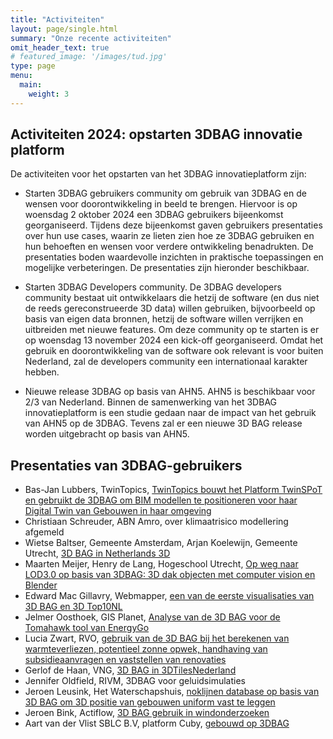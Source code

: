 ```yaml
---
title: "Activiteiten"
layout: page/single.html
summary: "Onze recente activiteiten"
omit_header_text: true
# featured_image: '/images/tud.jpg'
type: page
menu:
  main:
    weight: 3
---
```



## Activiteiten 2024: opstarten 3DBAG innovatie platform

De activiteiten voor het opstarten van het 3DBAG innovatieplatform zijn:
- Starten 3DBAG gebruikers community om gebruik van 3DBAG en de wensen voor doorontwikkeling in beeld te brengen. Hiervoor is op woensdag 2 oktober 2024 een 3DBAG gebruikers bijeenkomst georganiseerd. Tijdens deze bijeenkomst gaven gebruikers presentaties over hun use cases, waarin ze lieten zien hoe ze 3DBAG gebruiken en hun behoeften en wensen voor verdere ontwikkeling benadrukten. De presentaties boden waardevolle inzichten in praktische toepassingen en mogelijke verbeteringen. De presentaties zijn hieronder beschikbaar.

- Starten 3DBAG Developers community. De 3DBAG developers community bestaat uit ontwikkelaars die hetzij de software (en dus niet de reeds gereconstrueerde 3D data) willen gebruiken, bijvoorbeeld op basis van eigen data bronnen, hetzij de software willen verrijken en uitbreiden met nieuwe features. Om deze community op te starten is er op woensdag 13 november 2024 een kick-off georganiseerd. Omdat het gebruik en doorontwikkeling van de software ook relevant is voor buiten Nederland, zal de developers community een internationaal karakter hebben.

- Nieuwe release 3DBAG op basis van AHN5. AHN5 is beschikbaar voor 2/3 van Nederland. Binnen de samenwerking van het 3DBAG innovatieplatform is een studie gedaan naar de impact van het gebruik van AHN5 op de 3DBAG. Tevens zal er een nieuwe 3D BAG release worden uitgebracht op basis van AHN5.

##  Presentaties van 3DBAG-gebruikers

- Bas-Jan Lubbers, TwinTopics, [TwinTopics bouwt het Platform TwinSPoT en gebruikt de 3DBAG om BIM modellen te positioneren voor haar Digital Twin van Gebouwen in haar omgeving](https://drive.google.com/file/d/1QY5nSh74CnMXi2EhAHAEyAA7GD3gOXQR/view?usp=drive_link)
- Christiaan Schreuder, ABN Amro, over klimaatrisico modellering afgemeld
- Wietse Baltser, Gemeente Amsterdam, Arjan Koelewijn, Gemeente Utrecht, [3D BAG in Netherlands 3D](https://drive.google.com/file/d/1_e5GmFLnuOUqDRjFn_2ny5TAHREeJS1b/view?usp=drive_link)
- Maarten Meijer, Henry de Lang, Hogeschool Utrecht, [Op weg naar LOD3.0 op basis van 3DBAG: 3D dak objecten met computer vision en Blender](https://drive.google.com/file/d/1MyJ1Rn48rCVotqndzk8IIUwG6719suYF/view?usp=drive_link)
- Edward Mac Gillavry, Webmapper, [een van de eerste visualisaties van 3D BAG en 3D Top10NL](https://drive.google.com/file/d/1fAZmXfXsAFpkbYEh6fVJ6Lg5ya-Gl0We/view?usp=drive_link)
- Jelmer Oosthoek, GIS Planet, [Analyse van de 3D BAG voor de Tomahawk tool van EnergyGo](https://drive.google.com/file/d/1ByIjJBacw4vhwdmEd0yDdMgiQnCPE9FD/view?usp=drive_link)
- Lucia Zwart, RVO, [gebruik van de 3D BAG bij het berekenen van warmteverliezen, potentieel zonne opwek, handhaving van subsidieaanvragen en vaststellen van renovaties](https://drive.google.com/file/d/139CJCqyD7axZWdznrgjAtXTd-A2mopBX/view?usp=drive_link)
- Gerlof de Haan, VNG, [3D BAG in 3DTilesNederland](https://drive.google.com/file/d/1CjCUgx54Sqb9xIwJGcYBYR3lK7nOCJkm/view?usp=drive_link)
- Jennifer Oldfield, RIVM, 3DBAG voor geluidsimulaties
- Jeroen Leusink, Het Waterschapshuis, [noklijnen database op basis van 3D BAG om 3D positie van gebouwen uniform vast te leggen](https://drive.google.com/file/d/1niZTD_7MkI2jvh1lM27CPTrzRRJZkFfj/view?usp=drive_link)
- Jeroen Bink, Actiflow, [3D BAG gebruik in windonderzoeken](https://drive.google.com/file/d/1jr4uKIQsz9xpJ2rycmJnJ5LUchj5-Ild/view?usp=drive_link)
- Aart van der Vlist SBLC B.V, platform Cuby, [gebouwd op 3DBAG](https://drive.google.com/file/d/1LbEpFyoVT6DiLBsxlZLMjqDDFqC_wSqL/view?usp=drive_link)
